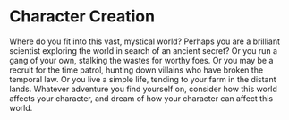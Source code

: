 # Character Creation

Where do you fit into this vast, mystical world? Perhaps you are a brilliant scientist exploring the world in search of an ancient secret? Or you run a gang of your own, stalking the wastes for worthy foes. Or you may be a recruit for the time patrol, hunting down villains who have broken the temporal law. Or you live a simple life, tending to your farm in the distant lands. Whatever adventure you find yourself on, consider how this world affects your character, and dream of how your character can affect this world.

## 